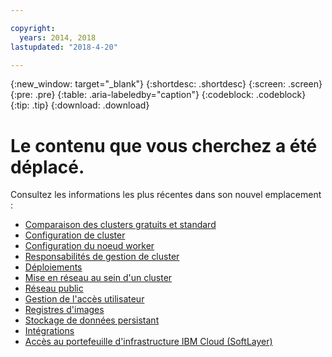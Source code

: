 ```yaml
---

copyright:
  years: 2014, 2018
lastupdated: "2018-4-20"

---
```


{:new_window: target="_blank"}
{:shortdesc: .shortdesc}
{:screen: .screen}
{:pre: .pre}
{:table: .aria-labeledby="caption"}
{:codeblock: .codeblock}
{:tip: .tip}
{:download: .download}

# Le contenu que vous cherchez a été déplacé.

Consultez les informations les plus récentes dans son nouvel emplacement :
 - [Comparaison des clusters gratuits et standard](cs_why.html#cluster_types)
 - [Configuration de cluster](cs_clusters.html#planning_clusters)
 - [Configuration du noeud worker](cs_clusters.html#planning_worker_nodes)
 - [Responsabilités de gestion de cluster](cs_responsibilities.html)
 - [Déploiements](cs_app.html#highly_available_apps)
 - [Mise en réseau au sein d'un cluster](cs_secure.html#in_cluster_network)
 - [Réseau public](cs_network_planning.html#planning)
 - [Gestion de l'accès utilisateur](cs_users.html#users)
 - [Registres d'images](cs_images.html#planning)
 - [Stockage de données persistant](cs_storage.html#planning)
 - [Intégrations](cs_integrations.html#integrations)
 - [Accès au portefeuille d'infrastructure IBM Cloud (SoftLayer)](cs_infrastructure.html#unify_accounts)

